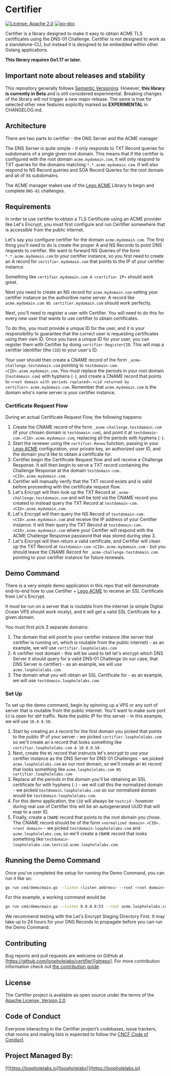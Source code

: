 # Certifier

[![License: Apache 2.0](https://img.shields.io/badge/License-Apache%202.0-brightgreen.svg)](https://www.apache.org/licenses/LICENSE-2.0)
[![go-doc](https://godoc.org/github.com/loopholelabs/certifier?status.svg)](https://godoc.org/github.com/loopholelabs/certifier)

Certifier is a library designed to make it easy to obtain ACME TLS certificates
using the DNS-01 Challenge. Certifier is not designed to work as a standalone-CLI, but instead
it is designed to be embedded within other Golang applications.

**This library requires Go1.17 or later.**

## Important note about releases and stability

This repository generally follows [Semantic Versioning](https://semver.org/). However, **this library is currently in
Beta** and is still considered experimental. Breaking changes of the library will _not_ trigger a new major release. The
same is true for selected other new features explicitly marked as
**EXPERIMENTAL** in CHANGELOG.md.

## Architecture

There are two parts to certifier - the DNS Server and the ACME manager.

The DNS Server is quite simple - it only responds to TXT Record queries for subdomains of a single given root domain.
This means that if the certifier is configured with the root domain `acme.mydomain.com`, it will only respond to TXT queries
for the domains matching `*.*.acme.mydomain.com`. It will also respond to NS Record queries and SOA Record Queries for the root domain
and all of its subdomains.

The ACME manager makes use of the [Lego ACME](https://go-acme.github.io/lego) Library to begin and complete `DNS-01` challenges.

## Requirements

In order to use certifier to obtain a TLS Certificate using an ACME provider like
Let's Encrypt, you must first configure and run Certifier somewhere that is accessible from
the public internet.

Let's say you configure certifier for the domain `acme.mydomain.com`. The first thing you'll need to do is create the proper A and NS Records
to point DNS requests to certifier. We want to forward NS Queries of the form `*.*.acme.mydomain.com` to your certifier instance, so you first need to create an A record
for `certifier.mydomain.com` that points to the IP of your certifier instance.

Something like `certifier.mydomain.com A <certifier IP>` should work great.

Next you need to create an NS record for `acme.mydomain.com` setting your certifier instance as the authoritive name server. A record like `acme.mydomain.com NS certifier.mydomain.com` should work perfectly.

Next, you'll need to register a user with Certifier. You will need to do this for every new user that wants to use certifier to obtain certificates.

To do this, you must provide a unique ID for the user, and it is your responsibility to guarantee that the correct user is requesting certificates using their own ID.
Once you have a unique ID for your user, you can register them with Certifier by doing `certifier.RegisterCID`. This will map a certifier identifier (the `CID`)
to your user's ID.

Your user should then create a CNAME record of the form `_acme-challenge.testdomain.com` pointing to `testdomain-com.<CID>.acme.mydomain.com`. You must replace
the periods in your root domain (`testdomain.com`) with hyphens (`-`), and create a CNAME record that points to `<root domain with periods replaced>.<cid returned by certifier>.acme.mydomain.com`.
Remember that `acme.mydomain.com` is the domain who's name server is your certifier instance.

### Certificate Request Flow

During an actual Certificate Request Flow, the following happens:

1. Create the CNAME record of the form `_acme-challenge.testdomain.com` (if your chosen domain is `testdomain.com`), and point it at `testdomain-com.<CID>.acme.mydomain.com`, replacing all the periods with hyphens (`-`).
2. Start the renewer using the `certifier.Renew` function, passing in your [Lego ACME](https://go-acme.github.io/lego) configuration, your private key, an authorized user ID, and the domain you'd like to obtain a certificate for.
3. Certifier begin the Certificate Request flow and will receive a Challenge Response. It will then begin to serve a TXT record containing the Challenge Response at the domain `testdomain-com.<CID>.acme.mydomain.com`.
4. Certifier will manually verify that the TXT record exists and is valid before proceeding with the certificate request flow.
5. Let's Encrypt will then look up the TXT Record at `_acme-challenge.testdomain.com` and will be told via the CNAME record you created to instead query the TXT Record at `testdomain-com.<CID>.acme.mydomain.com`.
6. Let's Encrypt will then query the NS Record of `testdomain-com.<CID>.acme.mydomain.com` and receive the IP address of your Certifier instance. It will then query the TXT Record at `testdomain-com.<CID>.acme.mydomain.com` where your Certifier will respond with the ACME Challenge Response password that was stored during step 3.
7. Let's Encrypt will then return a valid certificate, and Certifier will clean up the TXT Record at `testdomain-com.<CID>.acme.mydomain.com` - but you should leave the CNAME Record for `_acme-challenge.testdomain.com` pointing to your certifier instance for future renewals.

## Demo Command

There is a very simple demo application in this repo that will demonstrate end-to-end how to use Certifier + [Lego ACME](https://go-acme.github.io/lego) to receive an SSL Certificate from Let's Encrypt.

It must be run on a server that is routable from the internet (a simple Digital Ocean VPS should work nicely), and it will get a valid SSL Certificate for a given domain.

You must first pick 3 separate domains:

1. The domain that will point to your certifier instance (the server that certifier is running on, which is routable from the public internet) - as an example, we will use `certifier.loopholelabs.com`
2. A certifier root domain - this will be used to tell let's encrypt which DNS Server it should query for a valid DNS-01 Challenge (in our case, that DNS Server is certifier) - as an example, we will use `acme.loopholelabs.com`
3. The domain what you will obtain an SSL Certificate for - as an example, we will use `testdomain.loopholelabs.com`.

### Set Up

To set up the demo command, begin by spinning up a VPS or any sort of server that is routable from the public internet. You'll want to make sure port `53` is open for `UDP` traffic. Note the public IP for this server - in this example, we will use `10.0.0.50`.

1. Start by creating an `A` record for the first domain you picked that points to the public IP of your server - we picked `certifier.loopholelabs.com` so we'll create an `A` record that looks something like `certifier.loopholelabs.com A 10.0.0.50`
2. Next, create the `NS` record that instructs let's encrypt to use your certifier instance as the DNS Server for DNS-01 Challenges - we picked `acme.loopholelabs.com` as our root domain, so we'll create an `NS` record that looks something like `acme.loopholelabs.com NS certifier.loopholelabs.com`
3. Replace all the periods in the domain you'll be obtaining an SSL certificate for with hyphens (`-`) - we will call this the normalized domain - we picked `testdomain.loopholelabs.com` so our normalized domain would be `testdomain-loopholelabs-com`.
4. For this demo application, the `CID` will always be `testcid` - however during real use of Certifier this will be an autogenerated UUID that will map to a user ID.
5. Finally, create a `CNAME` record that points to the root domain you chose. The CNAME record should be of the form `<normalized domain>.<CID>.<root domain>` - we picked `testdomain-loopholelabs-com` and `acme.loopholelabs.com`, so we'll create a `CNAME` record that looks something like `testdomain-loopholelabs.com.testcid.acme.loopholelabs.com`.

## Running the Demo Command

Once you've completed the setup for running the Demo Command, you can run it like so:

```bash
go run cmd/demo/main.go --listen <listen address> --root <root domain> --public <certifier domain> --email <your email> --domain <the domain you want to obtain an SSL certificate for> --directory <acme directory URL>
```

For this example, a working command would be

```bash
go run cmd/demo/main.go --listen 0.0.0.0:53 --root acme.loopholelabs.com --public certifier.loopholelabs.com --email testemail@loopholelabs.io --domain testdomain.loopholelabs.com --directory https://acme-staging-v02.api.letsencrypt.org/directory
```

We recommend testing with the Let's Encrypt Staging Directory First. It may take up to 24 hours for your DNS Records to propagate before you can run the Demo Command.

## Contributing

Bug reports and pull requests are welcome on GitHub at [https://github.com/loopholelabs/certifier][gitrepo]. For more
contribution information check
out [the contribution guide](https://github.com/loopholelabs/certifier/blob/master/CONTRIBUTING.md).

## License

The Certifier project is available as open source under the terms of
the [Apache License, Version 2.0](http://www.apache.org/licenses/LICENSE-2.0).

## Code of Conduct

Everyone interacting in the Certifier project’s codebases, issue trackers, chat rooms and mailing lists is expected to follow the [CNCF Code of Conduct](https://github.com/cncf/foundation/blob/master/code-of-conduct.md).

## Project Managed By:

[![https://loopholelabs.io][loopholelabs]](https://loopholelabs.io)

[gitrepo]: https://github.com/loopholelabs/certifier
[loopholelabs]: https://cdn.loopholelabs.io/loopholelabs/LoopholeLabsLogo.svg
[loophomepage]: https://loopholelabs.io
